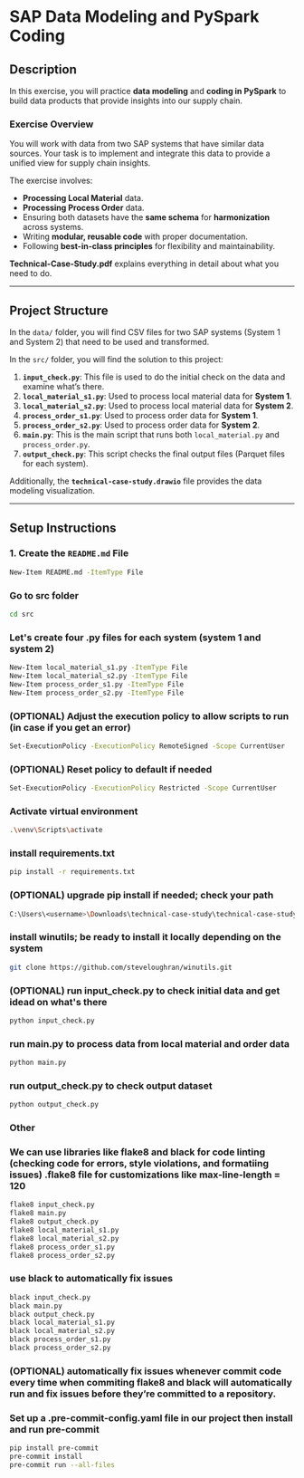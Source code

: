 # SAP Data Modeling and PySpark Coding

## Description

In this exercise, you will practice **data modeling** and **coding in PySpark** to build data products that provide insights into our supply chain.


### Exercise Overview
You will work with data from two SAP systems that have similar data sources. Your task is to implement and integrate this data to provide a unified view for supply chain insights.

The exercise involves:

- **Processing Local Material** data.
- **Processing Process Order** data.
- Ensuring both datasets have the **same schema** for **harmonization** across systems.
- Writing **modular, reusable code** with proper documentation.
- Following **best-in-class principles** for flexibility and maintainability.

**Technical-Case-Study.pdf** explains everything in detail about what you need to do.

---

## Project Structure

In the `data/` folder, you will find CSV files for two SAP systems (System 1 and System 2) that need to be used and transformed.

In the `src/` folder, you will find the solution to this project:

1. **`input_check.py`**: This file is used to do the initial check on the data and examine what’s there.
2. **`local_material_s1.py`**: Used to process local material data for **System 1**.
3. **`local_material_s2.py`**: Used to process local material data for **System 2**.
4. **`process_order_s1.py`**: Used to process order data for **System 1**.
5. **`process_order_s2.py`**: Used to process order data for **System 2**.
6. **`main.py`**: This is the main script that runs both `local_material.py` and `process_order.py`.
7. **`output_check.py`**: This script checks the final output files (Parquet files for each system).

Additionally, the **`technical-case-study.drawio`** file provides the data modeling visualization.

---

## Setup Instructions

### 1. Create the `README.md` File
```bash
New-Item README.md -ItemType File
```

### Go to src folder
```bash
cd src
```

### Let's create four .py files for each system (system 1 and system 2)
```bash
New-Item local_material_s1.py -ItemType File
New-Item local_material_s2.py -ItemType File
New-Item process_order_s1.py -ItemType File
New-Item process_order_s2.py -ItemType File
```

### (OPTIONAL) Adjust the execution policy to allow scripts to run (in case if you get an error)
```bash
Set-ExecutionPolicy -ExecutionPolicy RemoteSigned -Scope CurrentUser
```

### (OPTIONAL) Reset policy to default if needed
```bash
Set-ExecutionPolicy -ExecutionPolicy Restricted -Scope CurrentUser
```

### Activate virtual environment
```bash
.\venv\Scripts\activate
```

### install requirements.txt
```bash
pip install -r requirements.txt
```

### (OPTIONAL) upgrade pip install if needed; check your path
```bash
C:\Users\<username>\Downloads\technical-case-study\technical-case-study-solution\venv\Scripts\python.exe -m pip install --upgrade pip
```

### install winutils; be ready to install it locally depending on the system 
```bash
git clone https://github.com/steveloughran/winutils.git
```

### (OPTIONAL) run input_check.py to check initial data and get idead on what's there
```bash
python input_check.py
```

### run main.py to process data from local material and order data
```bash
python main.py 
```

### run output_check.py to check output dataset 
```bash
python output_check.py
```

### Other 
### We can use libraries like flake8 and black for code linting (checking code for errors, style violations, and formatiing issues) .flake8 file for customizations like max-line-length = 120
```bash
flake8 input_check.py
flake8 main.py
flake8 output_check.py
flake8 local_material_s1.py
flake8 local_material_s2.py
flake8 process_order_s1.py
flake8 process_order_s2.py
```

### use black to automatically fix issues
```bash
black input_check.py
black main.py
black output_check.py
black local_material_s1.py
black local_material_s2.py
black process_order_s1.py
black process_order_s2.py
```
### (OPTIONAL) automatically fix issues whenever commit code every time when commiting flake8 and black will automatically run and fix issues before they’re committed to a repository.

### Set up a .pre-commit-config.yaml file in our project then install and run pre-commit
```bash
pip install pre-commit
pre-commit install
pre-commit run --all-files
```